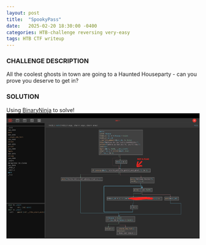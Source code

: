 ```yaml
---
layout: post
title:  "SpookyPass"
date:   2025-02-20 18:30:00 -0400
categories: HTB-challenge reversing very-easy
tags: HTB CTF writeup
---
```



### CHALLENGE DESCRIPTION
All the coolest ghosts in town are going to a Haunted Houseparty - can you prove you deserve to get in?

### SOLUTION
Using [BinaryNinja](https://cloud.binary.ninja/) to solve!
![](assets/img/htb/spookypass/flag.png)
